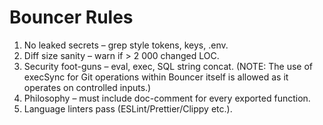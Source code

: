 # Bouncer Rules

1. No leaked secrets – grep style tokens, keys, .env.
2. Diff size sanity – warn if > 2 000 changed LOC.
3. Security foot-guns – eval, exec, SQL string concat. (NOTE: The use of execSync for Git operations within Bouncer itself is allowed as it operates on controlled inputs.)
4. Philosophy – must include doc-comment for every exported function.
5. Language linters pass (ESLint/Prettier/Clippy etc.).